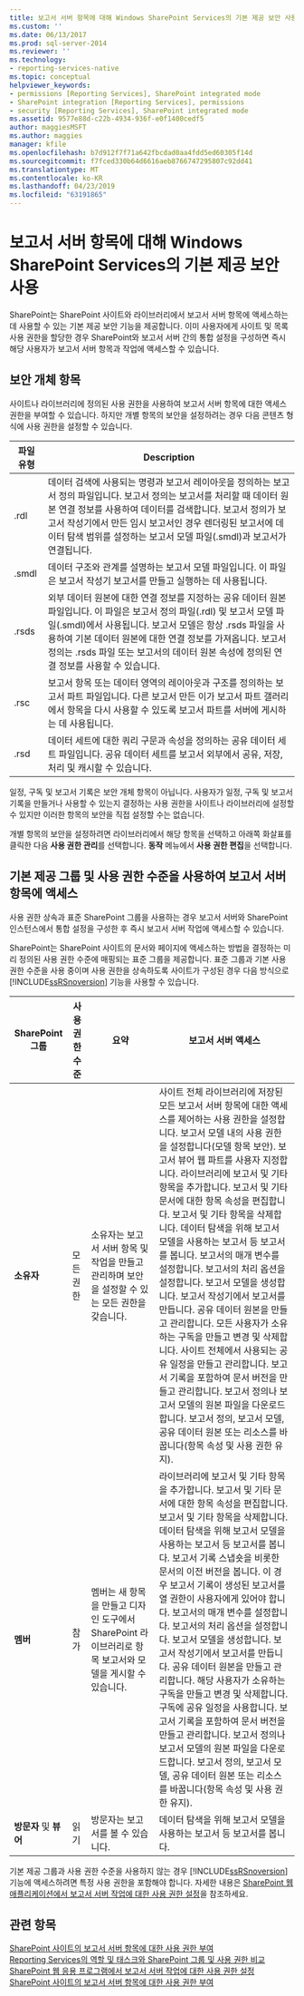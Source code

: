 ```yaml
---
title: 보고서 서버 항목에 대해 Windows SharePoint Services의 기본 제공 보안 사용 | Microsoft Docs
ms.custom: ''
ms.date: 06/13/2017
ms.prod: sql-server-2014
ms.reviewer: ''
ms.technology:
- reporting-services-native
ms.topic: conceptual
helpviewer_keywords:
- permissions [Reporting Services], SharePoint integrated mode
- SharePoint integration [Reporting Services], permissions
- security [Reporting Services], SharePoint integrated mode
ms.assetid: 9577e88d-c22b-4934-936f-e0f1400cedf5
author: maggiesMSFT
ms.author: maggies
manager: kfile
ms.openlocfilehash: b7d912f7f71a642fbcdad0aa4fdd5ed60305f14d
ms.sourcegitcommit: f7fced330b64d6616aeb8766747295807c92dd41
ms.translationtype: MT
ms.contentlocale: ko-KR
ms.lasthandoff: 04/23/2019
ms.locfileid: "63191865"
---
```

# <a name="use-built-in-security-in-windows-sharepoint-services-for-report-server-items"></a>보고서 서버 항목에 대해 Windows SharePoint Services의 기본 제공 보안 사용
  SharePoint는 SharePoint 사이트와 라이브러리에서 보고서 서버 항목에 액세스하는 데 사용할 수 있는 기본 제공 보안 기능을 제공합니다. 이미 사용자에게 사이트 및 목록 사용 권한을 할당한 경우 SharePoint와 보고서 서버 간의 통합 설정을 구성하면 즉시 해당 사용자가 보고서 서버 항목과 작업에 액세스할 수 있습니다.  
  
## <a name="securable-items"></a>보안 개체 항목  
 사이트나 라이브러리에 정의된 사용 권한을 사용하여 보고서 서버 항목에 대한 액세스 권한을 부여할 수 있습니다. 하지만 개별 항목의 보안을 설정하려는 경우 다음 콘텐츠 형식에 사용 권한을 설정할 수 있습니다.  
  
|파일 유형|Description|  
|---------------|-----------------|  
|.rdl|데이터 검색에 사용되는 명령과 보고서 레이아웃을 정의하는 보고서 정의 파일입니다. 보고서 정의는 보고서를 처리할 때 데이터 원본 연결 정보를 사용하여 데이터를 검색합니다. 보고서 정의가 보고서 작성기에서 만든 임시 보고서인 경우 렌더링된 보고서에 데이터 탐색 범위를 설정하는 보고서 모델 파일(.smdl)과 보고서가 연결됩니다.|  
|.smdl|데이터 구조와 관계를 설명하는 보고서 모델 파일입니다. 이 파일은 보고서 작성기 보고서를 만들고 실행하는 데 사용됩니다.|  
|.rsds|외부 데이터 원본에 대한 연결 정보를 지정하는 공유 데이터 원본 파일입니다. 이 파일은 보고서 정의 파일(.rdl) 및 보고서 모델 파일(.smdl)에서 사용됩니다. 보고서 모델은 항상 .rsds 파일을 사용하여 기본 데이터 원본에 대한 연결 정보를 가져옵니다. 보고서 정의는 .rsds 파일 또는 보고서의 데이터 원본 속성에 정의된 연결 정보를 사용할 수 있습니다.|  
|.rsc|보고서 항목 또는 데이터 영역의 레이아웃과 구조를 정의하는 보고서 파트 파일입니다. 다른 보고서 만든 이가 보고서 파트 갤러리에서 항목을 다시 사용할 수 있도록 보고서 파트를 서버에 게시하는 데 사용됩니다.|  
|.rsd|데이터 세트에 대한 쿼리 구문과 속성을 정의하는 공유 데이터 세트 파일입니다. 공유 데이터 세트를 보고서 외부에서 공유, 저장, 처리 및 캐시할 수 있습니다.|  
  
 일정, 구독 및 보고서 기록은 보안 개체 항목이 아닙니다. 사용자가 일정, 구독 및 보고서 기록을 만들거나 사용할 수 있는지 결정하는 사용 권한을 사이트나 라이브러리에 설정할 수 있지만 이러한 항목의 보안을 직접 설정할 수는 없습니다.  
  
 개별 항목의 보안을 설정하려면 라이브러리에서 해당 항목을 선택하고 아래쪽 화살표를 클릭한 다음 **사용 권한 관리**를 선택합니다. **동작** 메뉴에서 **사용 권한 편집**을 선택합니다.  
  
## <a name="using-built-in-groups-and-permission-levels-to-access-report-server-items"></a>기본 제공 그룹 및 사용 권한 수준을 사용하여 보고서 서버 항목에 액세스  
 사용 권한 상속과 표준 SharePoint 그룹을 사용하는 경우 보고서 서버와 SharePoint 인스턴스에서 통합 설정을 구성한 후 즉시 보고서 서버 작업에 액세스할 수 있습니다.  
  
 SharePoint는 SharePoint 사이트의 문서와 페이지에 액세스하는 방법을 결정하는 미리 정의된 사용 권한 수준에 매핑되는 표준 그룹을 제공합니다. 표준 그룹과 기본 사용 권한 수준을 사용 중이며 사용 권한을 상속하도록 사이트가 구성된 경우 다음 방식으로 [!INCLUDE[ssRSnoversion](../../includes/ssrsnoversion-md.md)] 기능을 사용할 수 있습니다.  
  
|**SharePoint 그룹**|**사용 권한 수준**|**요약**|**보고서 서버 액세스**|  
|---------------------------|--------------------------|-----------------|------------------------------|  
|**소유자**|모든 권한|소유자는 보고서 서버 항목 및 작업을 만들고 관리하며 보안을 설정할 수 있는 모든 권한을 갖습니다.|사이트 전체 라이브러리에 저장된 모든 보고서 서버 항목에 대한 액세스를 제어하는 사용 권한을 설정합니다. 보고서 모델 내의 사용 권한을 설정합니다(모델 항목 보안). 보고서 뷰어 웹 파트를 사용자 지정합니다. 라이브러리에 보고서 및 기타 항목을 추가합니다. 보고서 및 기타 문서에 대한 항목 속성을 편집합니다. 보고서 및 기타 항목을 삭제합니다. 데이터 탐색을 위해 보고서 모델을 사용하는 보고서 등 보고서를 봅니다. 보고서의 매개 변수를 설정합니다. 보고서의 처리 옵션을 설정합니다. 보고서 모델을 생성합니다. 보고서 작성기에서 보고서를 만듭니다. 공유 데이터 원본을 만들고 관리합니다. 모든 사용자가 소유하는 구독을 만들고 변경 및 삭제합니다. 사이트 전체에서 사용되는 공유 일정을 만들고 관리합니다. 보고서 기록을 포함하여 문서 버전을 만들고 관리합니다. 보고서 정의나 보고서 모델의 원본 파일을 다운로드합니다. 보고서 정의, 보고서 모델, 공유 데이터 원본 또는 리소스를 바꿉니다(항목 속성 및 사용 권한 유지).|  
|**멤버**|참가|멤버는 새 항목을 만들고 디자인 도구에서 SharePoint 라이브러리로 항목 보고서와 모델을 게시할 수 있습니다.|라이브러리에 보고서 및 기타 항목을 추가합니다. 보고서 및 기타 문서에 대한 항목 속성을 편집합니다. 보고서 및 기타 항목을 삭제합니다. 데이터 탐색을 위해 보고서 모델을 사용하는 보고서 등 보고서를 봅니다. 보고서 기록 스냅숏을 비롯한 문서의 이전 버전을 봅니다. 이 경우 보고서 기록이 생성된 보고서를 열 권한이 사용자에게 있어야 합니다. 보고서의 매개 변수를 설정합니다. 보고서의 처리 옵션을 설정합니다. 보고서 모델을 생성합니다. 보고서 작성기에서 보고서를 만듭니다. 공유 데이터 원본을 만들고 관리합니다. 해당 사용자가 소유하는 구독을 만들고 변경 및 삭제합니다. 구독에 공유 일정을 사용합니다. 보고서 기록을 포함하여 문서 버전을 만들고 관리합니다. 보고서 정의나 보고서 모델의 원본 파일을 다운로드합니다. 보고서 정의, 보고서 모델, 공유 데이터 원본 또는 리소스를 바꿉니다(항목 속성 및 사용 권한 유지).|  
|**방문자** 및 **뷰어**|읽기|방문자는 보고서를 볼 수 있습니다.|데이터 탐색을 위해 보고서 모델을 사용하는 보고서 등 보고서를 봅니다.|  
  
 기본 제공 그룹과 사용 권한 수준을 사용하지 않는 경우 [!INCLUDE[ssRSnoversion](../../includes/ssrsnoversion-md.md)] 기능에 액세스하려면 특정 사용 권한을 포함해야 합니다. 자세한 내용은 [SharePoint 웹 애플리케이션에서 보고서 서버 작업에 대한 사용 권한 설정](set-permissions-for-report-server-operations-in-a-sharepoint-web-application.md)을 참조하세요.  
  
## <a name="see-also"></a>관련 항목  
 [SharePoint 사이트의 보고서 서버 항목에 대한 사용 권한 부여](granting-permissions-on-report-server-items-on-a-sharepoint-site.md)   
 [Reporting Services의 역할 및 태스크와 SharePoint 그룹 및 사용 권한 비교](../reporting-services-roles-tasks-vs-sharepoint-groups-permissions.md)   
 [SharePoint 웹 응용 프로그램에서 보고서 서버 작업에 대한 사용 권한 설정](set-permissions-for-report-server-operations-in-a-sharepoint-web-application.md)   
 [SharePoint 사이트의 보고서 서버 항목에 대한 사용 권한 부여](granting-permissions-on-report-server-items-on-a-sharepoint-site.md)  
  
  

